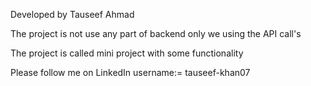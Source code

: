 Developed by Tauseef Ahmad

The project is not use any part of backend only we using the API call's

The project is called mini project with some functionality

Please follow me on LinkedIn username:= tauseef-khan07

